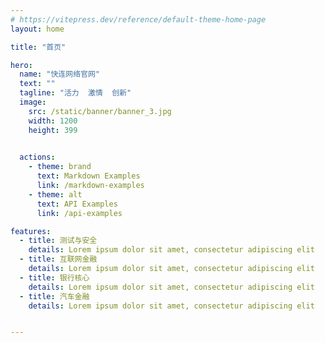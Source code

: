 ```yaml
---
# https://vitepress.dev/reference/default-theme-home-page
layout: home

title: "首页"

hero:
  name: "快连网络官网"
  text: ""
  tagline: "活力  激情  创新"
  image:
    src: /static/banner/banner_3.jpg
    width: 1200
    height: 399

    
  actions:
    - theme: brand
      text: Markdown Examples
      link: /markdown-examples
    - theme: alt
      text: API Examples
      link: /api-examples

features:
  - title: 测试与安全
    details: Lorem ipsum dolor sit amet, consectetur adipiscing elit
  - title: 互联网金融
    details: Lorem ipsum dolor sit amet, consectetur adipiscing elit
  - title: 银行核心
    details: Lorem ipsum dolor sit amet, consectetur adipiscing elit
  - title: 汽车金融
    details: Lorem ipsum dolor sit amet, consectetur adipiscing elit


---
```


